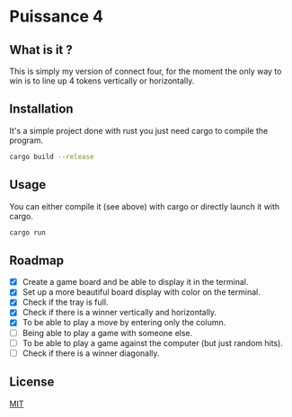 # Puissance 4
## What is it ?
This is simply my version of connect four, for the moment the only way to win is to line up 4 tokens vertically or horizontally.
## Installation
It's a simple project done with rust you just need cargo to compile the program.
```bash
cargo build --release
```
## Usage
You can either compile it (see above) with cargo or directly launch it with cargo.
```bash
cargo run
```
## Roadmap
*[X] Create a game board and be able to display it in the terminal.
*[X] Set up a more beautiful board display with color on the terminal.
*[X] Check if the tray is full.
*[X] Check if there is a winner vertically and horizontally.
*[X] To be able to play a move by entering only the column.
*[ ] Being able to play a game with someone else.
*[ ] To be able to play a game against the computer (but just random hits).
*[ ] Check if there is a winner diagonally.
## License
[MIT](https://choosealicense.com/licenses/mit/)
